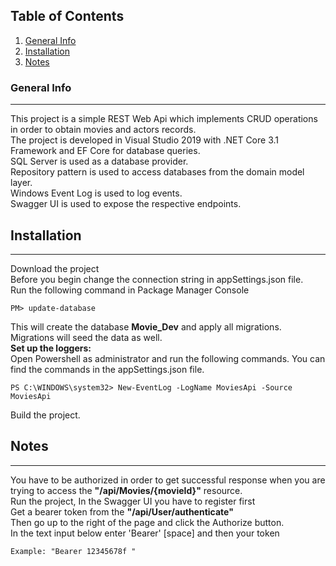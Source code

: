 ## Table of Contents
1. [General Info](#general-info)
2. [Installation](#installation)
3. [Notes](#notes)
### General Info
***
This project is a simple REST Web Api which implements CRUD operations in order to obtain movies and actors records.<br/>
The project is developed in Visual Studio 2019 with .NET Core 3.1 Framework and EF Core for database queries.<br/>
SQL Server is used as a database provider.<br/>
Repository pattern is used to access databases from the domain model layer.<br/>
Windows Event Log is used to log events.<br/>
Swagger UI is used to expose the respective endpoints.

## Installation
***
Download the project <br/>
Before you begin change the connection string in appSettings.json file.<br/>
Run the following command in Package Manager Console
```
PM> update-database
```
This will create the database **Movie_Dev** and apply all migrations. Migrations will seed the data as well.<br/>
**Set up the loggers:** <br/>
Open Powershell as administrator and run the following commands. You can find the commands in the appSettings.json file.<br/>


```
PS C:\WINDOWS\system32> New-EventLog -LogName MoviesApi -Source MoviesApi
```
Build the project.
## Notes
***
You have to be authorized in order to get successful response when you are trying to access the **"/api/Movies/{movieId}"** resource.<br/>
Run the project, In the Swagger UI you have to register first <br/>
Get a bearer token from the **"/api/User/authenticate"** <br/>
Then go up to the right of the page and click the Authorize button.<br/>
In the text input below enter 'Bearer' [space] and then your token 
```
Example: "Bearer 12345678f "
```



